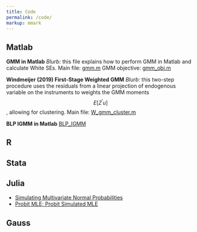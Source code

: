 ```yaml
---
title: Code
permalink: /code/
markup: mmark
---
```


## Matlab
**GMM in Matlab**
*Blurb:* this file explains how to perform GMM in Matlab and calculate White SEs.
  Main file: [gmm.m](/files/code/matlab/gmm.m) 
  GMM objective: [gmm_obj.m](/files/code/matlab/gmm_obj.m) 

**Windmeijer (2019) First-Stage Weighted GMM**
*Blurb:* this two-step procedure uses the residuals from a linear projection of endogenous variable on the instruments to weights the GMM moments $$ E[Z^{\prime} u] $$, allowing for clustering.
  Main file: [W_gmm_cluster.m](/files/code/matlab/W_gmm_cluster.m) 
  
**BLP IGMM in Matlab**
[BLP_IGMM](/code/BLP_IGMM.md)
  

## R

## Stata

## Julia
- [Simulating Multivariate Normal Probabilities](https://nbviewer.jupyter.org/github/clukewatson/juptyernotebooks/blob/master/ec821b_hw3_pt1.ipynb)
- [Probit MLE; Probit Simulated MLE](https://nbviewer.jupyter.org/github/clukewatson/juptyernotebooks/blob/master/ec821b_hw3_pt2.ipynb)


## Gauss

